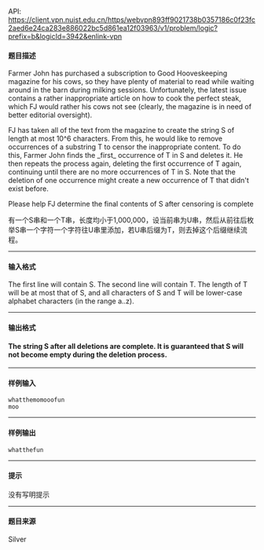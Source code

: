 API: https://client.vpn.nuist.edu.cn/https/webvpn893ff9021738b0357186c0f23fc2aed6e24ca283e886022bc5d861ea12f03963/v1/problem/logic?prefix=b&logicId=3942&enlink-vpn

#### 题目描述

Farmer John has purchased a subscription to Good Hooveskeeping magazine for his cows, so they have plenty of material to read while waiting around in the barn during milking sessions. Unfortunately, the latest issue contains a rather inappropriate article on how to cook the perfect steak, which FJ would rather his cows not see (clearly, the magazine is in need of better editorial oversight).

FJ has taken all of the text from the magazine to create the string S of length at most 10^6 characters. From this, he would like to remove occurrences of a substring T to censor the inappropriate content. To do this, Farmer John finds the \_first\_ occurrence of T in S and deletes it. He then repeats the process again, deleting the first occurrence of T again, continuing until there are no more occurrences of T in S. Note that the deletion of one occurrence might create a new occurrence of T that didn't exist before.

Please help FJ determine the final contents of S after censoring is complete

有一个S串和一个T串，长度均小于1,000,000，设当前串为U串，然后从前往后枚举S串一个字符一个字符往U串里添加，若U串后缀为T，则去掉这个后缀继续流程。

---

#### 输入格式

The first line will contain S. The second line will contain T. The length of T will be at most that of S, and all characters of S and T will be lower-case alphabet characters (in the range a..z).

---

#### 输出格式

#### The string S after all deletions are complete. It is guaranteed that S will not become empty during the deletion process.

---

#### 样例输入
```
whatthemomooofun
moo
```

---

#### 样例输出
```
whatthefun
```

---

#### 提示

没有写明提示

---

#### 题目来源

Silver